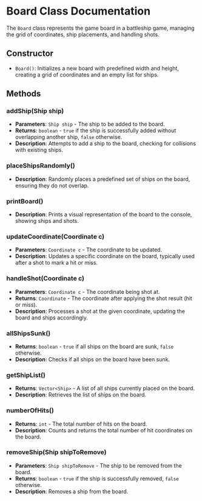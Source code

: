 # Board Class Documentation

The `Board` class represents the game board in a battleship game, managing the grid of coordinates, ship placements, and handling shots.

## Constructor

- `Board()`: Initializes a new board with predefined width and height, creating a grid of coordinates and an empty list for ships.

## Methods

### addShip(Ship ship)
- **Parameters**: `Ship ship` - The ship to be added to the board.
- **Returns**: `boolean` - `true` if the ship is successfully added without overlapping another ship, `false` otherwise.
- **Description**: Attempts to add a ship to the board, checking for collisions with existing ships.

### placeShipsRandomly()
- **Description**: Randomly places a predefined set of ships on the board, ensuring they do not overlap.

### printBoard()
- **Description**: Prints a visual representation of the board to the console, showing ships and shots.

### updateCoordinate(Coordinate c)
- **Parameters**: `Coordinate c` - The coordinate to be updated.
- **Description**: Updates a specific coordinate on the board, typically used after a shot to mark a hit or miss.

### handleShot(Coordinate c)
- **Parameters**: `Coordinate c` - The coordinate being shot at.
- **Returns**: `Coordinate` - The coordinate after applying the shot result (hit or miss).
- **Description**: Processes a shot at the given coordinate, updating the board and ships accordingly.

### allShipsSunk()
- **Returns**: `boolean` - `true` if all ships on the board are sunk, `false` otherwise.
- **Description**: Checks if all ships on the board have been sunk.

### getShipList()
- **Returns**: `Vector<Ship>` - A list of all ships currently placed on the board.
- **Description**: Retrieves the list of ships on the board.

### numberOfHits()
- **Returns**: `int` - The total number of hits on the board.
- **Description**: Counts and returns the total number of hit coordinates on the board.

### removeShip(Ship shipToRemove)
- **Parameters**: `Ship shipToRemove` - The ship to be removed from the board.
- **Returns**: `boolean` - `true` if the ship is successfully removed, `false` otherwise.
- **Description**: Removes a ship from the board.